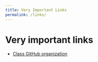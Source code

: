 ```yaml
---
title: Very Important Links
permalink: /links/
---
```


# Very important links

* [Class GitHub organization](https://github.com/momentum-morehouse-team-1)
